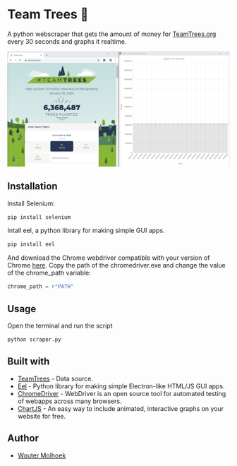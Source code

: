 # Team Trees 🌳
A python webscraper that gets the amount of money for [TeamTrees.org](https://teamtrees.org/) every 30 seconds and graphs it realtime. 

<img src="web/img/screenshot.png" width="800"/>

## Installation
Install Selenium: 

```bash
pip install selenium
```

Intall eel, a python library for making simple GUI apps.
```bash
pip install eel
```

And download the Chrome webdriver compatible with your version of Chrome [here](https://chromedriver.chromium.org/downloads). Copy the path of the chromedriver.exe and change the value of the chrome_path variable:

```python
chrome_path = r"PATH"
```

## Usage
Open the terminal and run the script

```bash
python scraper.py
```

## Built with

* [TeamTrees](https://teamtrees.org/) - Data source.
* [Eel](https://github.com/samuelhwilliams/Eel?utm_source=mybridge&utm_medium=blog&utm_campaign=read_more) - Python library for making simple Electron-like HTML/JS GUI apps.
* [ChromeDriver](https://chromedriver.chromium.org/downloads) - WebDriver is an open source tool for automated testing of webapps across many browsers.
* [ChartJS](https://www.chartjs.org/) - An easy way to include animated, interactive graphs on your website for free.


## Author

* [Wouter Molhoek](https://github.com/WouterMolhoek/)
